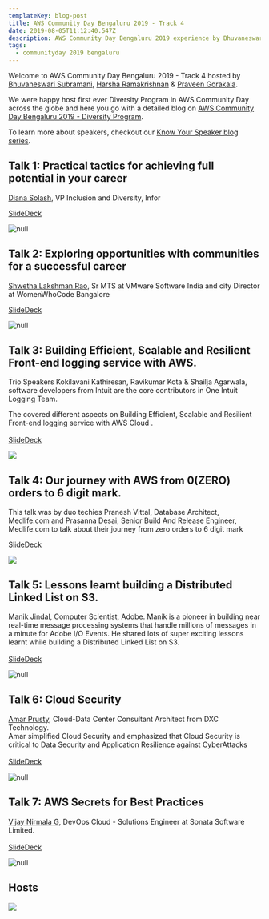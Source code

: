 ```yaml
---
templateKey: blog-post
title: AWS Community Day Bengaluru 2019 - Track 4
date: 2019-08-05T11:12:40.547Z
description: AWS Community Day Bengaluru 2019 experience by Bhuvaneswari Subramani
tags:
  - communityday 2019 bengaluru
---
```

Welcome to AWS Community Day Bengaluru 2019 - Track 4 hosted by [Bhuvaneswari Subramani](https://www.linkedin.com/in/bhuvanas/), [Harsha Ramakrishnan](https://www.linkedin.com/in/harshar/) & [Praveen Gorakala](https://www.linkedin.com/in/praveen-kumar-gorakala-50494b92/).

We were happy host first ever Diversity Program in AWS Community Day across the globe and here you go with a detailed blog on [AWS Community Day Bengaluru 2019 - Diversity Program](https://www.awsugblr.in/blog/entries/2019-08-05-aws-community-day-bengaluru-2019-diversity-program).

To learn more about speakers, checkout our [Know Your Speaker blog series](https://www.awsugblr.in/tags/know-your-speaker/).

## Talk 1: Practical tactics for achieving full potential in your career

[Diana Solash](https://www.linkedin.com/in/diana-cruz-solash-4452336/), VP Inclusion and Diversity, Infor 

[SlideDeck](https://www.slideshare.net/AWSUsersGroupBengalu/practical-tactics-for-achieving-full-potential-in-your-career)

![null](/img/track4_talk1_diana.png)

## Talk 2: Exploring opportunities with communities for a successful career

[Shwetha Lakshman Rao](https://www.linkedin.com/in/shwetha-lakshman-rao-a4a59015/), Sr MTS at VMware Software India and city Director at WomenWhoCode Bangalore

[SlideDeck](https://www.slideshare.net/AWSUsersGroupBengalu/exploring-opportunities-with-communities-for-a-successful-career)

![null](/img/track4_talk2_shwetha.png)

## Talk 3: Building Efficient, Scalable and Resilient Front-end logging service with AWS.

Trio Speakers Kokilavani Kathiresan, Ravikumar Kota & Shailja Agarwala, software developers from Intuit are the core contributors in One Intuit Logging Team. 

The covered different aspects on Building Efficient, Scalable and Resilient Front-end logging service with AWS Cloud .\
\
[SlideDeck](https://www.slideshare.net/AWSUsersGroupBengalu/building-efficient-scalable-and-resilient-frontend-logging-service-with-aws)

![](/img/track4_talk3_kokila.png)

## Talk 4:  Our journey with AWS from 0(ZERO) orders to 6 digit mark.

This talk was by duo techies Pranesh Vittal, Database Architect, Medlife.com and Prasanna Desai, Senior Build And Release Engineer, Medlife.com to talk about their journey from zero orders to 6 digit mark

[SlideDeck](https://www.slideshare.net/AWSUsersGroupBengalu/medlifes-journey-with-aws-from-0zero-orders-to-6-digit-mark)

![](/img/track4_talk_pranesh.png)

## Talk 5:  Lessons learnt building a Distributed Linked List on S3.

[Manik Jindal](https://www.linkedin.com/in/themanikjindal/), Computer Scientist, Adobe. Manik is a pioneer in building near real-time message processing systems that handle millions of messages in a minute for Adobe I/O Events. He shared lots of super exciting lessons learnt while building a Distributed Linked List on S3.\
\
[SlideDeck](https://www.slideshare.net/AWSUsersGroupBengalu/lessons-learnt-building-a-distributed-linked-list-on-s3)

![null](/img/track4_talk5_manik.png)

## Talk 6: Cloud Security

[Amar Prusty](https://www.linkedin.com/in/amar-prusty-07913028/), Cloud-Data Center Consultant Architect from DXC Technology.\
Amar simplified Cloud Security and emphasized that Cloud Security is critical to Data Security and Application Resilience against CyberAttacks\
\
[SlideDeck](https://www.slideshare.net/AWSUsersGroupBengalu/cloud-security-161576262)

![null](/img/track4_talk6_amar.png)

## Talk 7: AWS Secrets for Best Practices

[Vijay Nirmala G](https://www.linkedin.com/in/vijayanirmalagopal-5a54159a/), DevOps Cloud - Solutions Engineer at Sonata Software Limited.\
\
[SlideDeck](https://www.slideshare.net/AWSUsersGroupBengalu/aws-secrets-for-best-practices)

![null](/img/track4_talk7_nirmala.png)



## Hosts

![](/img/track4_hosts.png)
